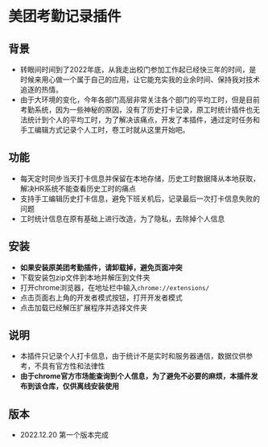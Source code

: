# 美团考勤记录插件

## 背景
- 转眼间时间到了2022年底，从我走出校门参加工作起已经快三年的时间，是时候来用心做一个属于自己的应用，让它能充实我的业余时间、保持我对技术追逐的热情。
- 由于大环境的变化，今年各部门高层非常关注各个部门的平均工时，但是目前考勤系统，因为一些神秘的原因，没有了历史打卡记录，原工时统计插件也无法统计到个人的平均工时，为了解决该痛点，开发了本插件，通过定时任务和手工编辑方式记录个人工时，卷工时就从这里开始吧。

## 功能
- 每天定时同步当天打卡信息并保留在本地存储，历史工时数据降从本地获取，解决HR系统不能查看历史工时的痛点
- 支持手工编辑历史打卡信息，避免下班关机后，记录最后一次打卡信息失败的问题
- 工时统计信息在原有基础上进行改造，为了隐私，去除掉个人信息

## 安装
- **如果安装原美团考勤插件，请卸载掉，避免页面冲突**
- 下载安装包zip文件到本地并解压到文件夹
- 打开chrome浏览器，在地址栏中输入`chrome://extensions/`
- 点击页面右上角的开发者模式按钮，打开开发者模式
- 点击加载已经解压扩展程序并选择文件夹

## 说明
- 本插件只记录个人打卡信息，由于统计不是实时和服务器通信，数据仅供参考，不具有官方性和法律性
- **由于chrome官方市场能查询到个人信息，为了避免不必要的麻烦，本插件发布到该仓库，仅供离线安装使用**

## 版本
- 2022.12.20 第一个版本完成
